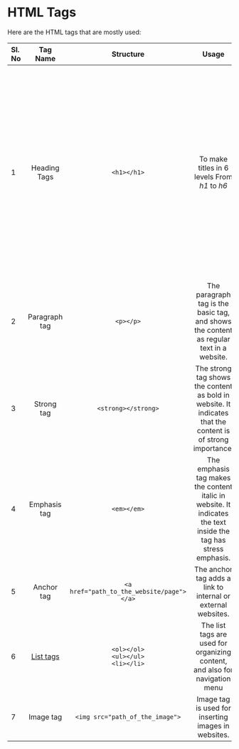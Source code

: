 # HTML Tags

Here are the HTML tags that are mostly used:

| Sl. No | Tag Name | Structure | Usage | Example | Output |
| :----- | :------: | :-------: | :---: | :-----: | :----: |
| 1 | Heading Tags | `<h1></h1>` | To make titles in 6 levels From *h1* to *h6* | ```<h1>Hello World<h1>```<br>```<h2>Hello World<h2>```<br>```<h3>Hello World<h3>```<br>```<h4>Hello World<h4>```<br>```<h5>Hello World<h5>```<br>```<h6>Hello World<h6>``` | <h1>Hello World<h1><h2>Hello World<h2><h3>Hello World<h3><h4>Hello World<h4><h5>Hello World<h5><h6>Hello World<h6> |
| 2 | Paragraph tag | `<p></p>` | The paragraph tag is the basic tag, and shows the content as regular text in a website. | ```<p>This is a paragraph</p>```<br>```<p>This is another paragraph</p>``` | <p>This is a paragraph</p> <p>This is another paragraph</p> |
| 3 | Strong tag | `<strong></strong>` | The strong tag shows the content as bold in website. It indicates that the content is of strong importance. | ```<p>This is a <strong>strong</strong> tag.</p>``` | <p>This is a <strong>strong</strong> tag.</p> |
| 4 | Emphasis tag | `<em></em>` | The emphasis tag makes the content italic in website. It indicates the text inside the tag has stress emphasis. | ```<p>This is a <em>emphasized</em> paragraph</p>``` | <p>This is a <em>emphasized</em> paragraph</p> |
| 5 | Anchor tag | `<a href="path_to_the_website/page"></a>` | The anchor tag adds a link to internal or external websites. | ```<p>Link to <a href="https://google.com">Google</a></p>``` | <p>Link to <a href="https://google.com">Google</a></p> |
| 6 | [List tags](8.%20HTML%20Lists.md) | `<ol></ol>`<br>`<ul></ul>`<br>`<li></li>` | The list tags are used for organizing content, and also for navigation menu | ```<ul>```<br>&emsp;&emsp;&emsp;&emsp;```<li>1</li>```<br>&emsp;&emsp;&emsp;&emsp;```<li>2</li>```<br>&emsp;&emsp;&emsp;&emsp;```<li>3</li>```<br>```</ul>``` | <ul><li>1</li><li>2</li><li>3</li></ul> |
| 7 | Image tag | `<img src="path_of_the_image">` | Image tag is used for inserting images in websites. | ```<img src="https://plus.unsplash.com/premium_photo-1661777965336-e4e80856b9fe?q=80&w=2070&auto=format&fit=crop&ixlib=rb-4.0.3&ixid=M3wxMjA3fDB8MHxwaG90by1wYWdlfHx8fGVufDB8fHx8fA%3D%3D" alt="image of a girl">``` | <img src="https://plus.unsplash.com/premium_photo-1661777965336-e4e80856b9fe?q=80&w=2070&auto=format&fit=crop&ixlib=rb-4.0.3&ixid=M3wxMjA3fDB8MHxwaG90by1wYWdlfHx8fGVufDB8fHx8fA%3D%3D" alt="image of a girl"> |